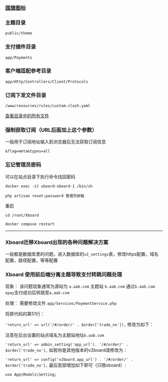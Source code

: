 ### [国旗图标](https://www.emojiall.com/zh-hans/sub-categories/J2)


### 主题目录
```
public/theme
```

### 支付插件目录
```
app/Payments
```

### 客户端适配参考目录
```
app/Http/Controllers/Client/Protocols
```

### 订阅下发文件目录
```
/www/resources/rules/custom.clash.yaml
```
[查看目录中的所有文件](https://github.com/cedar2025/Xboard/tree/5a0e59b103657ccd300204046b877f653cd2aa30/app/Protocols)


### 强制获取订阅（URL后面加上这个参数）

一般用于订阅地址输入到浏览器后无法获取订阅信息
```
&flag=meta&types=all
```

### 忘记管理员密码

可以在站点目录下执行命令找回密码
```
docker exec -it xboard-xboard-1 /bin/sh
```
```
php artisan reset:password 管理员邮箱
```
重启
```
cd /root/Xboard
```
```
docker compose restart
```
---


### Xboard迁移Xboard出现的各种问题解决方案

一般都是数据库里的问题，进入数据库的`v2_settings`表，修改https配置，域名配置，路径配置，等等配置





### Xboard 使用前后端分离主题导致支付转跳问题处理

现象：
该问题现象通常为源站为 `a.aab.com` 主题站 `b.aab.com` 通过`b.aab.com epay`支付成功后转跳至`a.aab.com`

处理：
需要修改文件 `app/Services/PaymentService.php`

将原代码的第51行：

`'return_url' => url('/#/order/' . $order['trade_no']),`
修改为如下：

注意在后台设置的站点域名为主题站地址`b.aab.com`

`'return_url' => admin_setting('app_url'). '/#/order/' . $order['trade_no'],`
如若你是其他版本的v2board请修改为：

  `'return_url' => config('v2board.app_url') . '/#/order/' . $order['trade_no'],`
最后首部增加如下即可（只限xboard）:

`use App\Models\Setting;`